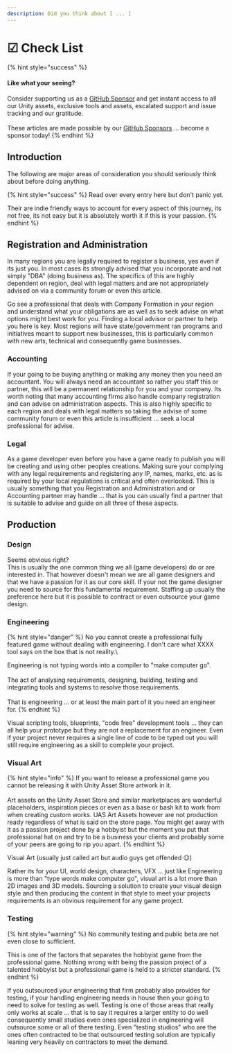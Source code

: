 ```yaml
---
description: Did you think about [ ... ]
---
```


# ☑ Check List

{% hint style="success" %}
#### Like what your seeing?

Consider supporting us as a [GitHub Sponsor](../become-a-sponsor.md) and get instant access to all our Unity assets, exclusive tools and assets, escalated support and issue tracking and our gratitude.\
\
These articles are made possible by our [GitHub Sponsors](https://github.com/sponsors/heathen-engineering) ... become a sponsor today!
{% endhint %}

## Introduction

The following are major areas of consideration you should seriously think about before doing anything.

{% hint style="success" %}
Read over every entry here but don't panic yet.



Their are indie friendly ways to account for every aspect of this journey, its not free, its not easy but it is absolutely worth it if this is your passion.
{% endhint %}

## Registration and Administration

In many regions you are legally required to register a business, yes even if its just you. In most cases its strongly advised that you incorporate and not simply "DBA" (doing business as). The specifics of this are highly dependent on region, deal with legal matters and are not appropriately advised on via a community forum or even this article.&#x20;

Go see a professional that deals with Company Formation in your region and understand what your obligations are as well as to seek advise on what options might best work for you. Finding a local advisor or partner to help you here is key. Most regions will have state/government ran programs and initiatives meant to support new businesses, this is particularly common with new arts, technical and consequently game businesses.

### Accounting

If your going to be buying anything or making any money then you need an accountant. You will always need an accountant so rather you staff this or partner, this will be a permanent relationship for you and your company. Its worth noting that many accounting firms also handle company registration and can advise on administration aspects. This is also highly specific to each region and deals with legal matters so taking the advise of some community forum or even this article is insufficient ... seek a local professional for advise.

### Legal

As a game developer even before you have a game ready to publish you will be creating and using other peoples creations. Making sure your complying with any legal requirements and registering any IP, names, marks, etc. as is required by your local regulations is critical and often overlooked. This is usually something that you Registration and Administration and or Accounting partner may handle ... that is you can usually find a partner that is suitable to advise and guide on all three of these aspects.

## Production

### Design

Seems obvious right?\
This is usually the one common thing we all (game developers) do or are interested in. That however doesn't mean we are all game designers and that we have a passion for it as our core skill. If your not the game designer you need to source for this fundamental requirement. Staffing up usually the preference here but it is possible to contract or even outsource your game design.

### Engineering

{% hint style="danger" %}
No you cannot create a professional fully featured game without dealing with engineering. I don't care what XXXX tool says on the box that is not reality.\


Engineering is not typing words into a compiler to "make computer go". \
\
The act of analysing requirements, designing, building, testing and integrating tools and systems to resolve those requirements.\
\
That is engineering ... or at least the main part of it you need an engineer for.
{% endhint %}

Visual scripting tools, blueprints, "code free" development tools ... they can all help your prototype but they are not a replacement for an engineer. Even if your project never requires a single line of code to be typed out you will still require engineering as a skill to complete your project.

### Visual Art

{% hint style="info" %}
If you want to release a professional game you cannot be releasing it with Unity Asset Store artwork in it. \
\
Art assets on the Unity Asset Store and similar marketplaces are wonderful placeholders, inspiration pieces or even as a base or bash kit to work from when creating custom works. UAS Art Assets however are not production ready regardless of what is said on the store page. You might get away with it as a passion project done by a hobbyist but the moment you put that professional hat on and try to be a business your clients and probably some of your peers are going to rip you apart.
{% endhint %}

Visual Art (usually just called art but audio guys get offended :wink:)&#x20;

Rather its for your UI, world design, characters, VFX ... just like Engineering is more than "type words make computer go", visual art is a lot more than 2D images and 3D models. Sourcing a solution to create your visual design style and then producing the content in that style to meet your projects requirements is an obvious requirement for any game project.

### Testing

{% hint style="warning" %}
No community testing and public beta are not even close to sufficient.



This is one of the factors that separates the hobbyist game from the professional game. Nothing wrong with being the passion project of a talented hobbyist but a professional game is held to a stricter standard.
{% endhint %}

If you outsourced your engineering that firm probably also provides for testing, if your handling engineering needs in house then your going to need to solve for testing as well. Testing is one of those areas that really only works at scale ... that is to say it requires a larger entity to do well consequently small studios even ones specialized in engineering will outsource some or all of there testing. Even "testing studios" who are the ones often contracted to be that outsourced testing solution are typically leaning very heavily on contractors to meet the demand.
